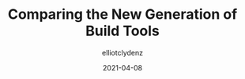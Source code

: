 ---
author: elliotclydenz
date: 2021-04-08
permalink: false
publisher: css
tags:
  - tooling
  - bundling
  - comparisons
target_url: https://css-tricks.com/comparing-the-new-generation-of-build-tools/
title: Comparing the New Generation of Build Tools
---